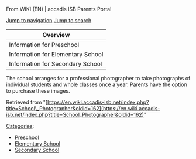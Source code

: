 From WIKI (EN) | accadis ISB Parents Portal

[Jump to navigation](https://en.wiki.accadis-isb.net/School_Photographer#mw-head) [Jump to search](https://en.wiki.accadis-isb.net/School_Photographer#searchInput)

| Overview |
| --- |
| Information for Preschool | yes |
| Information for Elementary School | yes |
| Information for Secondary School | yes |

The school arranges for a professional photographer to take photographs of individual students and whole classes once a year. Parents have the option to purchase these images.

Retrieved from "[https://en.wiki.accadis-isb.net/index.php?title=School\_Photographer&oldid=162](https://en.wiki.accadis-isb.net/index.php?title=School_Photographer&oldid=162)"

[Categories](https://en.wiki.accadis-isb.net/Special:Categories "Special:Categories"):

-   [Preschool](https://en.wiki.accadis-isb.net/Category:Preschool "Category:Preschool")
-   [Elementary School](https://en.wiki.accadis-isb.net/Category:Elementary_School "Category:Elementary School")
-   [Secondary School](https://en.wiki.accadis-isb.net/Category:Secondary_School "Category:Secondary School")